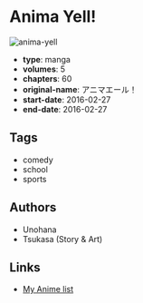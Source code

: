 # Anima Yell!

![anima-yell](https://cdn.myanimelist.net/images/manga/3/202837.jpg)

-   **type**: manga
-   **volumes**: 5
-   **chapters**: 60
-   **original-name**: アニマエール！
-   **start-date**: 2016-02-27
-   **end-date**: 2016-02-27

## Tags

-   comedy
-   school
-   sports

## Authors

-   Unohana
-   Tsukasa (Story & Art)

## Links

-   [My Anime list](https://myanimelist.net/manga/110653/Anima_Yell)
